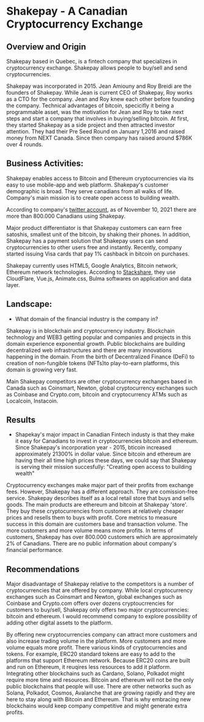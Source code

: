 # Shakepay - A Canadian Cryptocurrency Exchange

## Overview and Origin

Shakepay based in Quebec, is a fintech company that specializes in cryptocurrency exchange. Shakepay allows people to buy/sell and send cryptocurrencies. 

Shakepay was incorporated in 2015. Jean Amiouny and Roy Breidi are the founders of Shakepay. While Jean is current CEO of Shakepay, Roy works as a CTO for the company. Jean and Roy knew each other before founding the company. Technical advantages of bitcoin, specicifly it being a programmable asset, was the motivation for Jean and Roy to take next steps and start a company that involves in buying/selling bitcoin. At first, they started Shakepay as a side project and then attracted investor attention. They had their Pre Seed Round on January 1,2016 and raised money from NEXT Canada. Since then company has raised around $786K over 4 rounds.


## Business Activities:

Shakepay enables access to Bitcoin and Ethereum cryptocurrencies via its easy to use mobile-app and web platform. Shakepay's customer demographic is broad. They serve canadians from all walks of life. Company's main mission is to create open access to building wealth.

According to company's [twitter account](https://twitter.com/shakepay/status/1458570777205387265), as of November 10, 2021 there are more than 800.000 Canadians using Shakepay.

Major product differentiator is that Shakepay customers can earn free satoshis, smallest unit of the bitcoin, by shaking their phones. In addition, Shakepay has a payment solution that Shakepay users can send cryptocurrencies to other users free and instantly. Recently, company started issuing Visa cards that pay 1% cashback in bitcoin on purchases. 


Shakepay currently uses HTML5, Google Analytics, Bitcoin network, Ethereum network technologies. According to [Stackshare](https://stackshare.io/shakepay/shakepay), they use CloudFlare, Vue.js, Animate.css, Bulma softwares on application and data layer.


## Landscape:

* What domain of the financial industry is the company in?

Shakepay is in blockchain and cryptocurrency industry. Blockchain technology and WEB3 getting popular and companies and projects in this domain experience exponential growth. Public blockchains are building decentralized web infrastructures and there are many innovations happening in the domain. From the birth of Decentralized Finance (DeFi) to creation of non-fungible tokens (NFTs)to play-to-earn platforms, this domain is growing very fast.

Main Shakepay competitors are other cryptocurrency exchanges based in Canada such as Coinsmart, Newton, global cryptocurrency exchanges such as Coinbase and Crypto.com, bitcoin and cryptocurrency ATMs such as Localcoin, Instacoin.




## Results

* Shapekay's major impact in Canadian Fintech industy is that they make it easy for Canadians to invest in cryptocurrencies bitcoin and ethereum. Since Shakepay's incorporation year - 2015, bticoin increased approximately 21300% in dollar value. Since bitcoin and ethereum are having their all time high prices these days, we could say that Shakepay is serving their mission succesfully: "Creating open access to building wealth"

Cryptocurrency exchanges make major part of their profits from exchange fees. However, Shakepay has a different approach. They are comission-free service. Shakepay describes itself as a local retail store that buys and sells goods. The main products are ethereum and bitcoin at Shakepay 'store'. They buy these cryptocurrencies from customers at relatively cheaper prices and resells them to buys with profit. Core metrics to measure success in this domain are customers base and transaction volume. The more customers and more volume means more profits. In terms of customers, Shakepay has over 800.000 customers which are approximately 2% of Canadians. There are no public information about company's financial performance. 


## Recommendations

Major disadvantage of Shakepay relative to the competitors is a number of cryptocurrencies that are offered by company. While local cryptocurrency exchanges such as Coinsmart and Newton, global exchanges such as Coinbase and Crypto.com offers over dozens cryptoucrrencies for customers to buy/sell, Shakepay only offers two major cryptocurrencies: bitcoin and ethereum. I would recommend company to explore possibility of adding other digital assets to the platform. 

By offering new cryptocurrencies company can attract more customers and also increase trading volume in the platform. More customers and more volume equals more profit. There various kinds of cryptocurrencies and tokens. For example, ERC20 standard tokens are easy to add to the platforms that support Ethereum network. Because ERC20 coins are built and run on Ethereum, it reuqires less resources to add it platform. Integrating other blockchains such as Cardano, Solano, Polkadot might require more time and resources. 
Bitcoin and ethereum will not be the only public blockchains that people will use. There are other networks such as Solana, Polkadot, Cosmos, Avalanche that are growing rapidly and they are here to stay along with Bitcoin and Ethereum. That is why embracing new blockchains would keep company competitive and might generate extra profits. 